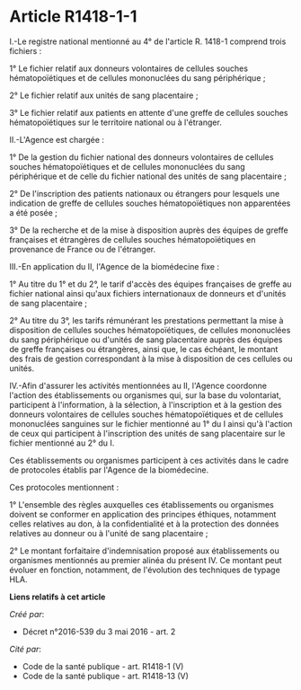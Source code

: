# Article R1418-1-1

I.-Le registre national mentionné au 4° de l'article R. 1418-1 comprend trois fichiers : 

1° Le fichier relatif aux donneurs volontaires de cellules souches hématopoïétiques et de cellules mononuclées du sang
périphérique ; 

2° Le fichier relatif aux unités de sang placentaire ; 

3° Le fichier relatif aux patients en attente d'une greffe de cellules souches hématopoïétiques sur le territoire national ou
à l'étranger. 

II.-L'Agence est chargée : 

1° De la gestion du fichier national des donneurs volontaires de cellules souches hématopoïétiques et de cellules mononuclées
du sang périphérique et de celle du fichier national des unités de sang placentaire ; 

2° De l'inscription des patients nationaux ou étrangers pour lesquels une indication de greffe de cellules souches
hématopoïétiques non apparentées a été posée ; 

3° De la recherche et de la mise à disposition auprès des équipes de greffe françaises et étrangères de cellules souches
hématopoïétiques en provenance de France ou de l'étranger. 

III.-En application du II, l'Agence de la biomédecine fixe : 

1° Au titre du 1° et du 2°, le tarif d'accès des équipes françaises de greffe au fichier national ainsi qu'aux fichiers
internationaux de donneurs et d'unités de sang placentaire ; 

2° Au titre du 3°, les tarifs rémunérant les prestations permettant la mise à disposition de cellules souches
hématopoïétiques, de cellules mononuclées du sang périphérique ou d'unités de sang placentaire auprès des équipes de greffe
françaises ou étrangères, ainsi que, le cas échéant, le montant des frais de gestion correspondant à la mise à disposition de
ces cellules ou unités. 

IV.-Afin d'assurer les activités mentionnées au II, l'Agence coordonne l'action des établissements ou organismes qui, sur la
base du volontariat, participent à l'information, à la sélection, à l'inscription et à la gestion des donneurs volontaires de
cellules souches hématopoïétiques et de cellules mononuclées sanguines sur le fichier mentionné au 1° du I ainsi qu'à
l'action de ceux qui participent à l'inscription des unités de sang placentaire sur le fichier mentionné au 2° du I. 

Ces établissements ou organismes participent à ces activités dans le cadre de protocoles établis par l'Agence de la
biomédecine. 

Ces protocoles mentionnent : 

1° L'ensemble des règles auxquelles ces établissements ou organismes doivent se conformer en application des principes
éthiques, notamment celles relatives au don, à la confidentialité et à la protection des données relatives au donneur ou à
l'unité de sang placentaire ; 

2° Le montant forfaitaire d'indemnisation proposé aux établissements ou organismes mentionnés au premier alinéa du présent
IV. Ce montant peut évoluer en fonction, notamment, de l'évolution des techniques de typage HLA.

**Liens relatifs à cet article**

_Créé par_:

  - Décret n°2016-539 du 3 mai 2016 - art. 2

_Cité par_:

  - Code de la santé publique - art. R1418-1 (V)
  - Code de la santé publique - art. R1418-13 (V)
